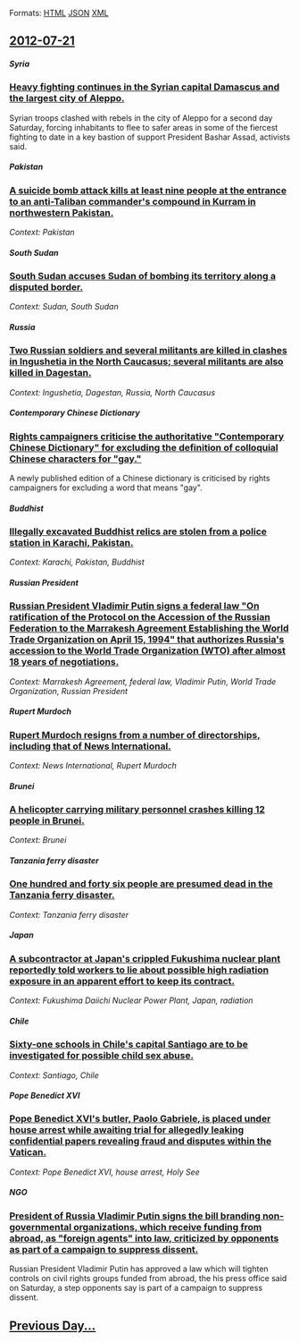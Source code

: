
Formats: [HTML](2012/07/21/index.html)  [JSON](2012/07/21/index.json)  [XML](2012/07/21/index.xml)  

## [2012-07-21](/news/2012/07/21/index.md)

##### Syria
### [Heavy fighting continues in the Syrian capital Damascus and the largest city of Aleppo. ](/news/2012/07/21/heavy-fighting-continues-in-the-syrian-capital-damascus-and-the-largest-city-of-aleppo.md)
Syrian troops clashed with rebels in the city of Aleppo for a second day Saturday, forcing inhabitants to flee to safer areas in some of the fiercest fighting to date in a key bastion of support President Bashar Assad, activists said.

##### Pakistan
### [A suicide bomb attack kills at least nine people at the entrance to an anti-Taliban commander's compound in Kurram in northwestern Pakistan. ](/news/2012/07/21/a-suicide-bomb-attack-kills-at-least-nine-people-at-the-entrance-to-an-anti-taliban-commander-s-compound-in-kurram-in-northwestern-pakistan.md)
_Context: Pakistan_

##### South Sudan
### [South Sudan accuses Sudan of bombing its territory along a disputed border. ](/news/2012/07/21/south-sudan-accuses-sudan-of-bombing-its-territory-along-a-disputed-border.md)
_Context: Sudan, South Sudan_

##### Russia
### [Two Russian soldiers and several militants are killed in clashes in Ingushetia in the North Caucasus; several militants are also killed in Dagestan. ](/news/2012/07/21/two-russian-soldiers-and-several-militants-are-killed-in-clashes-in-ingushetia-in-the-north-caucasus-several-militants-are-also-killed-in-d.md)
_Context: Ingushetia, Dagestan, Russia, North Caucasus_

##### Contemporary Chinese Dictionary
### [Rights campaigners criticise the authoritative "Contemporary Chinese Dictionary" for excluding the definition of colloquial Chinese characters for "gay." ](/news/2012/07/21/rights-campaigners-criticise-the-authoritative-contemporary-chinese-dictionary-for-excluding-the-definition-of-colloquial-chinese-characte.md)
A newly published edition of a Chinese dictionary is criticised by rights campaigners for excluding a word that means &quot;gay&quot;.

##### Buddhist
### [Illegally excavated Buddhist relics are stolen from a police station in Karachi, Pakistan. ](/news/2012/07/21/illegally-excavated-buddhist-relics-are-stolen-from-a-police-station-in-karachi-pakistan.md)
_Context: Karachi, Pakistan, Buddhist_

##### Russian President
### [Russian President Vladimir Putin signs a federal law "On ratification of the Protocol on the Accession of the Russian Federation to the Marrakesh Agreement Establishing the World Trade Organization on April 15, 1994" that authorizes Russia's accession to the World Trade Organization (WTO) after almost 18 years of negotiations. ](/news/2012/07/21/russian-president-vladimir-putin-signs-a-federal-law-on-ratification-of-the-protocol-on-the-accession-of-the-russian-federation-to-the-marr.md)
_Context: Marrakesh Agreement, federal law, Vladimir Putin, World Trade Organization, Russian President_

##### Rupert Murdoch
### [Rupert Murdoch resigns from a number of directorships, including that of News International. ](/news/2012/07/21/rupert-murdoch-resigns-from-a-number-of-directorships-including-that-of-news-international.md)
_Context: News International, Rupert Murdoch_

##### Brunei
### [A helicopter carrying military personnel crashes killing 12 people in Brunei. ](/news/2012/07/21/a-helicopter-carrying-military-personnel-crashes-killing-12-people-in-brunei.md)
_Context: Brunei_

##### Tanzania ferry disaster
### [One hundred and forty six people are presumed dead in the Tanzania ferry disaster. ](/news/2012/07/21/one-hundred-and-forty-six-people-are-presumed-dead-in-the-tanzania-ferry-disaster.md)
_Context: Tanzania ferry disaster_

##### Japan
### [A subcontractor at Japan's crippled Fukushima nuclear plant reportedly told workers to lie about possible high radiation exposure in an apparent effort to keep its contract. ](/news/2012/07/21/a-subcontractor-at-japan-s-crippled-fukushima-nuclear-plant-reportedly-told-workers-to-lie-about-possible-high-radiation-exposure-in-an-appa.md)
_Context: Fukushima Daiichi Nuclear Power Plant, Japan, radiation_

##### Chile
### [Sixty-one schools in Chile's capital Santiago are to be investigated for possible child sex abuse. ](/news/2012/07/21/sixty-one-schools-in-chile-s-capital-santiago-are-to-be-investigated-for-possible-child-sex-abuse.md)
_Context: Santiago, Chile_

##### Pope Benedict XVI
### [Pope Benedict XVI's butler, Paolo Gabriele, is placed under house arrest while awaiting trial for allegedly leaking confidential papers revealing fraud and disputes within the Vatican. ](/news/2012/07/21/pope-benedict-xvi-s-butler-paolo-gabriele-is-placed-under-house-arrest-while-awaiting-trial-for-allegedly-leaking-confidential-papers-reve.md)
_Context: Pope Benedict XVI, house arrest, Holy See_

##### NGO
### [President of Russia Vladimir Putin signs the bill branding non-governmental organizations, which receive funding from abroad, as "foreign agents" into law, criticized by opponents as part of a campaign to suppress dissent. ](/news/2012/07/21/president-of-russia-vladimir-putin-signs-the-bill-branding-non-governmental-organizations-which-receive-funding-from-abroad-as-foreign-ag.md)
Russian President Vladimir Putin has approved a law which will tighten controls on civil rights groups funded from abroad, the his press office said on Saturday, a step opponents say is part of a campaign to suppress dissent.

## [Previous Day...](/news/2012/07/20/index.md)

